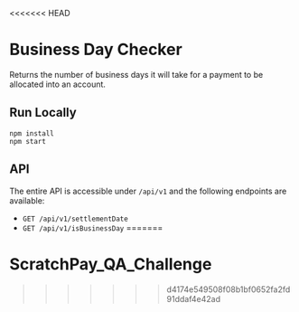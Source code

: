 <<<<<<< HEAD
# Business Day Checker
Returns the number of business days it will take for a payment to be allocated into an account.

## Run Locally

```
npm install
npm start
```

## API

The entire API is accessible under `/api/v1` and the following endpoints are available:

- `GET /api/v1/settlementDate`
- `GET /api/v1/isBusinessDay`
=======
# ScratchPay_QA_Challenge
>>>>>>> d4174e549508f08b1bf0652fa2fd91ddaf4e42ad
